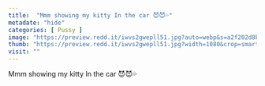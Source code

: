 ```yaml
---
title:  "Mmm showing my kitty In the car 😈😈💦"
metadate: "hide"
categories: [ Pussy ]
image: "https://preview.redd.it/iwvs2gwepll51.jpg?auto=webp&s=a2f202d8b211283ae5c149e3afd7eb14f864e4fe"
thumb: "https://preview.redd.it/iwvs2gwepll51.jpg?width=1080&crop=smart&auto=webp&s=ed9fc7aae2a57faa30667b1ac7d3dfb098b45891"
visit: ""
---
```

Mmm showing my kitty In the car 😈😈💦
